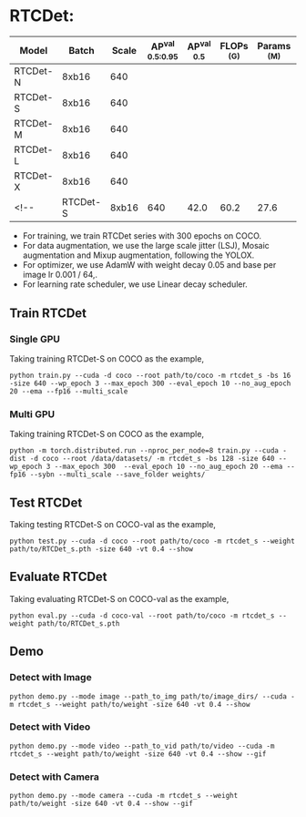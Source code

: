 # RTCDet:

|   Model  | Batch | Scale | AP<sup>val<br>0.5:0.95 | AP<sup>val<br>0.5 | FLOPs<br><sup>(G) | Params<br><sup>(M) | Weight |
|----------|-------|-------|------------------------|-------------------|-------------------|--------------------|--------|
| RTCDet-N | 8xb16 |  640  |                        |                   |                   |                    |  |
| RTCDet-S | 8xb16 |  640  |                        |                   |                   |                    |  |
| RTCDet-M | 8xb16 |  640  |                        |                   |                   |                    |  |
| RTCDet-L | 8xb16 |  640  |                        |                   |                   |                    |  |
| RTCDet-X | 8xb16 |  640  |                        |                   |                   |                    |  |
<!-- | RTCDet-S | 8xb16 |  640  |          42.0          |        60.2       |        27.6       |          9.2       | [ckpt](https://github.com/yjh0410/RT-ODLab/releases/download/yolo_tutorial_ckpt/rtcdet_s_coco.pth) | -->

- For training, we train RTCDet series with 300 epochs on COCO.
- For data augmentation, we use the large scale jitter (LSJ), Mosaic augmentation and Mixup augmentation, following the YOLOX.
- For optimizer, we use AdamW with weight decay 0.05 and base per image lr 0.001 / 64,.
- For learning rate scheduler, we use Linear decay scheduler.

## Train RTCDet
### Single GPU
Taking training RTCDet-S on COCO as the example,
```Shell
python train.py --cuda -d coco --root path/to/coco -m rtcdet_s -bs 16 -size 640 --wp_epoch 3 --max_epoch 300 --eval_epoch 10 --no_aug_epoch 20 --ema --fp16 --multi_scale 
```

### Multi GPU
Taking training RTCDet-S on COCO as the example,
```Shell
python -m torch.distributed.run --nproc_per_node=8 train.py --cuda -dist -d coco --root /data/datasets/ -m rtcdet_s -bs 128 -size 640 --wp_epoch 3 --max_epoch 300  --eval_epoch 10 --no_aug_epoch 20 --ema --fp16 --sybn --multi_scale --save_folder weights/ 
```

## Test RTCDet
Taking testing RTCDet-S on COCO-val as the example,
```Shell
python test.py --cuda -d coco --root path/to/coco -m rtcdet_s --weight path/to/RTCDet_s.pth -size 640 -vt 0.4 --show 
```

## Evaluate RTCDet
Taking evaluating RTCDet-S on COCO-val as the example,
```Shell
python eval.py --cuda -d coco-val --root path/to/coco -m rtcdet_s --weight path/to/RTCDet_s.pth 
```

## Demo
### Detect with Image
```Shell
python demo.py --mode image --path_to_img path/to/image_dirs/ --cuda -m rtcdet_s --weight path/to/weight -size 640 -vt 0.4 --show
```

### Detect with Video
```Shell
python demo.py --mode video --path_to_vid path/to/video --cuda -m rtcdet_s --weight path/to/weight -size 640 -vt 0.4 --show --gif
```

### Detect with Camera
```Shell
python demo.py --mode camera --cuda -m rtcdet_s --weight path/to/weight -size 640 -vt 0.4 --show --gif
```